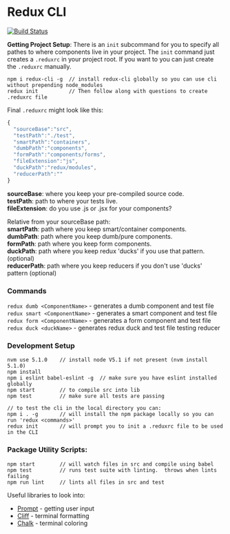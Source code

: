 # Redux CLI
[![Build Status](https://travis-ci.org/SpencerCDixon/redux-cli.svg?branch=master)](https://travis-ci.org/SpencerCDixon/redux-cli)

**Getting Project Setup**:
There is an `init` subcommand for you to specify all pathes to where components
live in your project.  The `init` command just creates a `.reduxrc` in your
project root.  If you want to you can just create the `.reduxrc` manually.

```
npm i redux-cli -g  // install redux-cli globally so you can use cli without prepending node_modules
redux init          // Then follow along with questions to create .reduxrc file
```

Final `.reduxrc` might look like this:

```javascript
{
  "sourceBase":"src",
  "testPath":"./test",
  "smartPath":"containers",
  "dumbPath":"components",
  "formPath":"components/forms",
  "fileExtension":"js",
  "duckPath":"redux/modules",
  "reducerPath":""
}
```  

**sourceBase**: where you keep your pre-compiled source code.  
**testPath**: path to where your tests live.  
**fileExtension**: do you use .js or .jsx for your components?  

Relative from your sourceBase path:  
**smartPath**: path where you keep smart/container components.  
**dumbPath**: path where you keep dumb/pure components.  
**formPath**: path where you keep form components.  
**duckPath**: path where you keep redux 'ducks' if you use that pattern. (optional)  
**reducerPath**: path where you keep reducers if you don't use 'ducks' pattern (optional)  


### Commands

`redux dumb <ComponentName>` - generates a dumb component and test file  
`redux smart <ComponentName>` - generates a smart component and test file  
`redux form <ComponentName>` - generates a form component and test file  
`redux duck <duckName>` - generates redux duck and test file testing reducer  


### Development Setup
```
nvm use 5.1.0    // install node V5.1 if not present (nvm install 5.1.0)
npm install
npm i eslint babel-eslint -g  // make sure you have eslint installed globally
npm start        // to compile src into lib
npm test         // make sure all tests are passing

// to test the cli in the local directory you can:
npm i . -g       // will install the npm package locally so you can run 'redux <commands>'
redux init       // will prompt you to init a .reduxrc file to be used in the CLI
```

### Package Utility Scripts:  
```
npm start        // will watch files in src and compile using babel
npm test         // runs test suite with linting.  throws when lints failing
npm run lint     // lints all files in src and test
```

Useful libraries to look into:  
*  [Prompt](https://github.com/flatiron/prompt) - getting user input
*  [Cliff](https://github.com/flatiron/cliff) - terminal formatting
*  [Chalk](https://github.com/chalk/chalk) - terminal coloring

